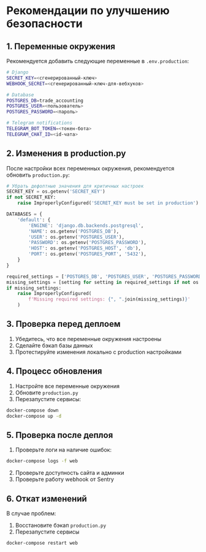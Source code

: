 # Рекомендации по улучшению безопасности

## 1. Переменные окружения

Рекомендуется добавить следующие переменные в `.env.production`:

```bash
# Django
SECRET_KEY=<сгенерированный-ключ>
WEBHOOK_SECRET=<сгенерированный-ключ-для-вебхуков>

# Database
POSTGRES_DB=trade_accounting
POSTGRES_USER=<пользователь>
POSTGRES_PASSWORD=<пароль>

# Telegram notifications
TELEGRAM_BOT_TOKEN=<токен-бота>
TELEGRAM_CHAT_ID=<id-чата>
```

## 2. Изменения в production.py

После настройки всех переменных окружения, рекомендуется обновить `production.py`:

```python
# Убрать дефолтные значения для критичных настроек
SECRET_KEY = os.getenv('SECRET_KEY')
if not SECRET_KEY:
    raise ImproperlyConfigured('SECRET_KEY must be set in production')

DATABASES = {
    'default': {
        'ENGINE': 'django.db.backends.postgresql',
        'NAME': os.getenv('POSTGRES_DB'),
        'USER': os.getenv('POSTGRES_USER'),
        'PASSWORD': os.getenv('POSTGRES_PASSWORD'),
        'HOST': os.getenv('POSTGRES_HOST', 'db'),
        'PORT': os.getenv('POSTGRES_PORT', '5432'),
    }
}

required_settings = ['POSTGRES_DB', 'POSTGRES_USER', 'POSTGRES_PASSWORD']
missing_settings = [setting for setting in required_settings if not os.getenv(setting)]
if missing_settings:
    raise ImproperlyConfigured(
        f'Missing required settings: {", ".join(missing_settings)}'
    )
```

## 3. Проверка перед деплоем

1. Убедитесь, что все переменные окружения настроены
2. Сделайте бэкап базы данных
3. Протестируйте изменения локально с production настройками

## 4. Процесс обновления

1. Настройте все переменные окружения
2. Обновите `production.py`
3. Перезапустите сервисы:
```bash
docker-compose down
docker-compose up -d
```

## 5. Проверка после деплоя

1. Проверьте логи на наличие ошибок:
```bash
docker-compose logs -f web
```

2. Проверьте доступность сайта и админки
3. Проверьте работу webhook от Sentry

## 6. Откат изменений

В случае проблем:

1. Восстановите бэкап `production.py`
2. Перезапустите сервисы
```bash
docker-compose restart web
```